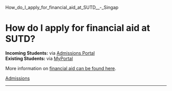 How_do_I_apply_for_financial_aid_at_SUTD__-_Singap



How do I apply for financial aid at SUTD?
=========================================

**Incoming Students:** via [Admissions Portal](https://admission.sutd.edu.sg/psp/CSADM1PRD/APPLICANT/HRMS/?cmd=login)  
**Existing Students:** via [MyPortal](https://myportal.sutd.edu.sg/psp/EPPRD/?cmd=login&languageCd=ENG)



More information on [financial aid can be found here](/admissions/undergraduate/financing-options-and-aid/).

[Admissions](https://www.sutd.edu.sg/tag/admissions/)

---

